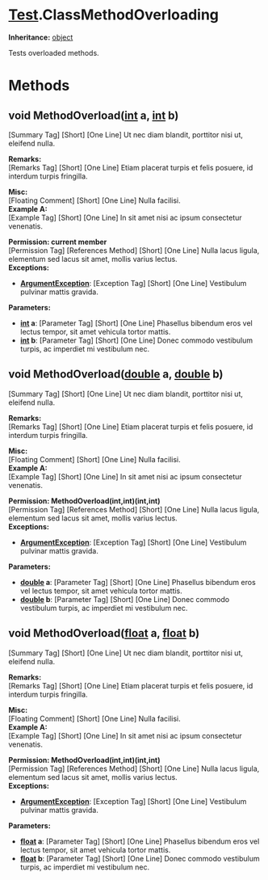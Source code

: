 # [Test](TableOfContents.Test.md).ClassMethodOverloading

**Inheritance:** [object](https://docs.microsoft.com/en-us/dotnet/api/system.object)  
  
Tests overloaded methods.  
  

# Methods

## void MethodOverload([int](https://docs.microsoft.com/en-us/dotnet/api/system.int32) a, [int](https://docs.microsoft.com/en-us/dotnet/api/system.int32) b)

[Summary Tag] [Short] [One Line] Ut nec diam blandit, porttitor nisi ut, eleifend nulla.  
  
**Remarks:**  
[Remarks Tag] [Short] [One Line] Etiam placerat turpis et felis posuere, id interdum turpis fringilla.  
  
**Misc:**  
[Floating Comment] [Short] [One Line] Nulla facilisi.  
**Example A:**  
[Example Tag] [Short] [One Line] In sit amet nisi ac ipsum consectetur venenatis.  
  
**Permission: current member**  
[Permission Tag] [References Method] [Short] [One Line] Nulla lacus ligula, elementum sed lacus sit amet, mollis varius lectus.  
**Exceptions:**  
* **[ArgumentException](https://docs.microsoft.com/en-us/dotnet/api/system.argumentexception)**: [Exception Tag] [Short] [One Line] Vestibulum pulvinar mattis gravida.  

  
**Parameters:**  
* **[int](https://docs.microsoft.com/en-us/dotnet/api/system.int32) a**: [Parameter Tag] [Short] [One Line] Phasellus bibendum eros vel lectus tempor, sit amet vehicula tortor mattis.  
* **[int](https://docs.microsoft.com/en-us/dotnet/api/system.int32) b**: [Parameter Tag] [Short] [One Line] Donec commodo vestibulum turpis, ac imperdiet mi vestibulum nec.  

  

## void MethodOverload([double](https://docs.microsoft.com/en-us/dotnet/api/system.double) a, [double](https://docs.microsoft.com/en-us/dotnet/api/system.double) b)

[Summary Tag] [Short] [One Line] Ut nec diam blandit, porttitor nisi ut, eleifend nulla.  
  
**Remarks:**  
[Remarks Tag] [Short] [One Line] Etiam placerat turpis et felis posuere, id interdum turpis fringilla.  
  
**Misc:**  
[Floating Comment] [Short] [One Line] Nulla facilisi.  
**Example A:**  
[Example Tag] [Short] [One Line] In sit amet nisi ac ipsum consectetur venenatis.  
  
**Permission: MethodOverload(int,int)(int,int)**  
[Permission Tag] [References Method] [Short] [One Line] Nulla lacus ligula, elementum sed lacus sit amet, mollis varius lectus.  
**Exceptions:**  
* **[ArgumentException](https://docs.microsoft.com/en-us/dotnet/api/system.argumentexception)**: [Exception Tag] [Short] [One Line] Vestibulum pulvinar mattis gravida.  

  
**Parameters:**  
* **[double](https://docs.microsoft.com/en-us/dotnet/api/system.double) a**: [Parameter Tag] [Short] [One Line] Phasellus bibendum eros vel lectus tempor, sit amet vehicula tortor mattis.  
* **[double](https://docs.microsoft.com/en-us/dotnet/api/system.double) b**: [Parameter Tag] [Short] [One Line] Donec commodo vestibulum turpis, ac imperdiet mi vestibulum nec.  

  

## void MethodOverload([float](https://docs.microsoft.com/en-us/dotnet/api/system.single) a, [float](https://docs.microsoft.com/en-us/dotnet/api/system.single) b)

[Summary Tag] [Short] [One Line] Ut nec diam blandit, porttitor nisi ut, eleifend nulla.  
  
**Remarks:**  
[Remarks Tag] [Short] [One Line] Etiam placerat turpis et felis posuere, id interdum turpis fringilla.  
  
**Misc:**  
[Floating Comment] [Short] [One Line] Nulla facilisi.  
**Example A:**  
[Example Tag] [Short] [One Line] In sit amet nisi ac ipsum consectetur venenatis.  
  
**Permission: MethodOverload(int,int)(int,int)**  
[Permission Tag] [References Method] [Short] [One Line] Nulla lacus ligula, elementum sed lacus sit amet, mollis varius lectus.  
**Exceptions:**  
* **[ArgumentException](https://docs.microsoft.com/en-us/dotnet/api/system.argumentexception)**: [Exception Tag] [Short] [One Line] Vestibulum pulvinar mattis gravida.  

  
**Parameters:**  
* **[float](https://docs.microsoft.com/en-us/dotnet/api/system.single) a**: [Parameter Tag] [Short] [One Line] Phasellus bibendum eros vel lectus tempor, sit amet vehicula tortor mattis.  
* **[float](https://docs.microsoft.com/en-us/dotnet/api/system.single) b**: [Parameter Tag] [Short] [One Line] Donec commodo vestibulum turpis, ac imperdiet mi vestibulum nec.  

  

